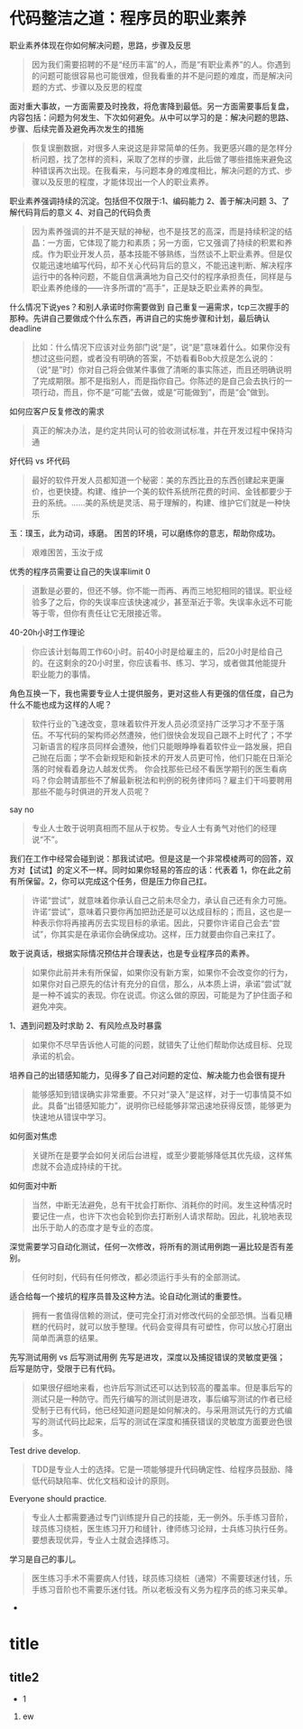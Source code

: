 # 代码整洁之道：程序员的职业素养

职业素养体现在你如何解决问题，思路，步骤及反思
>因为我们需要招聘的不是“经历丰富”的人，而是“有职业素养”的人。你遇到的问题可能很容易也可能很难，但我看重的并不是问题的难度，而是解决问题的方式、步骤以及反思的程度


面对重大事故，一方面需要及时挽救，将危害降到最低。另一方面需要事后复盘，内容包括：问题为何发生、下次如何避免。从中可以学习的是：解决问题的思路、步骤、后续完善及避免再次发生的措施
>恢复误删数据，对很多人来说这是非常简单的任务。我更感兴趣的是怎样分析问题，找了怎样的资料，采取了怎样的步骤，此后做了哪些措施来避免这种错误再次出现。在我看来，与问题本身的难度相比，解决问题的方式、步骤以及反思的程度，才能体现出一个人的职业素养。


职业素养强调持续的沉淀。包括但不仅限于:1、编码能力 2、善于解决问题 3、了解代码背后的意义 4、对自己的代码负责
>因为素养强调的并不是天赋的神秘，也不是技艺的高深，而是持续积淀的结晶：一方面，它体现了能力和素质；另一方面，它又强调了持续的积累和养成。作为职业开发人员，基本技能不够熟练，当然谈不上职业素养。但是仅仅能迅速地编写代码，却不关心代码背后的意义，不能迅速判断、解决程序运行中的各种问题，不能自信满满地为自己交付的程序承担责任，同样是与职业素养绝缘的——许多所谓的“高手”，正是缺乏职业素养的典型。

什么情况下说yes？和别人承诺时你需要做到 自己重复一遍需求，tcp三次握手的那种。先讲自己要做成个什么东西，再讲自己的实施步骤和计划，最后确认deadline

>比如：什么情况下应该对业务部门说“是”，说“是”意味着什么。如果你没有想过这些问题，或者没有明确的答案，不妨看看Bob大叔是怎么说的：
（说“是”时）你对自己将会做某件事做了清晰的事实陈述，而且还明确说明了完成期限。那不是指别人，而是指你自己。你陈述的是自己会去执行的一项行动，而且，你不是“可能”去做，或是“可能做到”，而是“会”做到。

如何应客户反复修改的需求
>真正的解决办法，是约定共同认可的验收测试标准，并在开发过程中保持沟通

好代码 vs 坏代码
>最好的软件开发人员都知道一个秘密：美的东西比丑的东西创建起来更廉价，也更快捷。构建、维护一个美的软件系统所花费的时间、金钱都要少于丑的系统。……美的系统是灵活、易于理解的，构建、维护它们就是一种快乐

玉：璞玉，此为动词，琢磨。
困苦的环境，可以磨练你的意志，帮助你成功。
> 艰难困苦，玉汝于成

优秀的程序员需要让自己的失误率limit 0
>道歉是必要的，但还不够。你不能一而再、再而三地犯相同的错误。职业经验多了之后，你的失误率应该快速减少，甚至渐近于零。失误率永远不可能等于零，但你有责任让它无限接近零。

40-20h小时工作理论
> 你应该计划每周工作60小时。前40小时是给雇主的，后20小时是给自己的。在这剩余的20小时里，你应该看书、练习、学习，或者做其他能提升职业能力的事情。


角色互换一下，我也需要专业人士提供服务，更对这些人有更强的信任度，自己为什么不能也成为这样的人呢？
> 软件行业的飞速改变，意味着软件开发人员必须坚持广泛学习才不至于落伍。不写代码的架构师必然遭殃，他们很快会发现自己跟不上时代了；不学习新语言的程序员同样会遭殃，他们只能眼睁睁看着软件业一路发展，把自己抛在后面；学不会新规矩和新技术的开发人员更可怜，他们只能在日渐沦落的时候看着身边人越发优秀。
你会找那些已经不看医学期刊的医生看病吗？你会聘请那些不了解最新税法和判例的税务律师吗？雇主们干吗要聘用那些不能与时俱进的开发人员呢？

say no
> 专业人士敢于说明真相而不屈从于权势。专业人士有勇气对他们的经理说“不”。

我们在工作中经常会碰到说：那我试试吧。但是这是一个非常模棱两可的回答，双方对【试试】的定义不一样。同时如果你轻易的答应的话：代表着 1，你在此之前有所保留。2，你可以完成这个任务，但是压力你自己扛。
> 许诺“尝试”，就意味着你承认自己之前未尽全力，承认自己还有余力可施。许诺“尝试”，意味着只要你再加把劲还是可以达成目标的；而且，这也是一种表示你将再接再厉去实现目标的承诺。因此，只要你许诺自己会去“尝试”，你其实是在承诺你会确保成功。这样，压力就要由你自己来扛了。

敢于说真话，根据实际情况预估并合理表达，也是专业程序员的素养。
> 如果你此前并未有所保留，如果你没有新方案，如果你不会改变你的行为，如果你对自己原先的估计有充分的自信，那么，从本质上讲，承诺“尝试”就是一种不诚实的表现。你在说谎。你这么做的原因，可能是为了护住面子和避免冲突。

1、遇到问题及时求助 2、有风险点及时暴露
> 如果你不尽早告诉他人可能的问题，就错失了让他们帮助你达成目标、兑现承诺的机会。

培养自己的出错感知能力，见得多了自己对问题的定位、解决能力也会很有提升
> 能够感知到错误确实非常重要。不只对“录入”是这样，对于一切事情莫不如此。具备“出错感知能力”，说明你已经能够非常迅速地获得反馈，能够更为快速地从错误中学习。

如何面对焦虑
> 关键所在是要学会如何关闭后台进程，或至少要能够降低其优先级，这样焦虑就不会造成持续的干扰。

如何面对中断
> 当然，中断无法避免，总有干扰会打断你、消耗你的时间。发生这种情况时要记住一点，也许下次也会轮到你去打断别人请求帮助。因此，礼貌地表现出乐于助人的态度才是专业的态度。

深觉需要学习自动化测试，任何一次修改，将所有的测试用例跑一遍比较是否有差别。
> 任何时刻，代码有任何修改，都必须运行手头有的全部测试。

适合给每一个接坑的程序员普及这种方法。论自动化测试的重要性。
> 拥有一套值得信赖的测试，便可完全打消对修改代码的全部恐惧。当看见糟糕的代码时，就可以放手整理。代码会变得具有可塑性，你可以放心打磨出简单而满意的结果。

先写测试用例 vs 后写测试用例 先写是进攻，深度以及捕捉错误的灵敏度更强； 后写是防守，受限于已有代码。
> 如果很仔细地来看，也许后写测试还可以达到较高的覆盖率。但是事后写的测试只是一种防守。而先行编写的测试则是进攻，事后编写测试的作者已经受制于已有代码，他已经知道问题是如何解决的。与采用测试先行的方式编写的测试代码比起来，后写的测试在深度和捕获错误的灵敏度方面要逊色很多。

Test drive develop.
> TDD是专业人士的选择。它是一项能够提升代码确定性、给程序员鼓励、降低代码缺陷率、优化文档和设计的原则。

Everyone should practice.
> 专业人士都需要通过专门训练提升自己的技能，无一例外。乐手练习音阶，球员练习绕桩，医生练习开刀和缝针，律师练习论辩，士兵练习执行任务。要想表现优异，专业人士就会选择练习。

学习是自己的事儿。
> 医生练习手术不需要病人付钱，球员练习绕桩（通常）不需要球迷付钱，乐手练习音阶也不需要乐迷付钱。所以老板没有义务为程序员的练习来买单。












-
# title
## title2
- 1
1. ew
